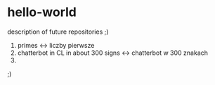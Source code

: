 # hello-world
description of future repositories ;)

1. primes <-> liczby pierwsze 
2. chatterbot in CL in about 300 signs <-> chatterbot w 300 znakach
3. 
;)
